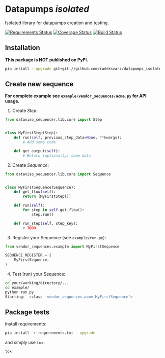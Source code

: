 # Datapumps *isolated*

Isolated library for datapumps creation and testing.

[![Requirements Status](https://requires.io/github/radeksvarz/datapumps_isolated/requirements.svg?branch=master)](https://requires.io/github/radeksvarz/datapumps_isolated/requirements/?branch=master)
[![Coverage Status](https://coveralls.io/repos/radeksvarz/datapumps_isolated/badge.svg)](https://coveralls.io/r/radeksvarz/datapumps_isolated)
[![Build Status](https://travis-ci.org/radeksvarz/datapumps_isolated.svg?branch=master)](https://travis-ci.org/radeksvarz/datapumps_isolated)

## Installation ##

**This package is NOT published on PyPI.**

```bash
pip install --upgrade git+git://github.com/radeksvarz/datapumps_isolated.git#egg=dataviso_sequencer
```

## Create new sequence ###

**For complete example see `example/vendor_sequences/acme.py` for API usage.**

1) Create *Step*:

```python
from dataviso_sequencer.lib.core import Step


class MyFirstStep(Step):
    def run(self, previous_step_data=None, **kwargs):
        # Add some code

    def get_output(self):
        # Return (optionally) some data
```

2) Create *Sequence*:

```python
from dataviso_sequencer.lib.core import Sequence


class MyFirstSequence(Sequence):
    def get_flow(self):
        return [MyFirstStep()]

    def run(self):
        for step in self.get_flow():
			step.run()

    def run_step(self, step_key):
        # TODO
```

3) Register your Sequence (see `example/run.py`):

```python
from vendor_sequences.example import MyFirstSequence

SEQUENCE_REGISTER = (
	MyFirstSequence,
)

```

4) Test (run) your Sequence:

```bash
cd your/working/directory/...
cd example/
python run.py
Starting:  <class 'vendor_sequences.acme.MyFirstSequence'>
```


## Package tests ##

Install requirements:

```bash
pip install -r requirements.txt --upgrade
```

and simply use `tox`:

```bash
tox
```
